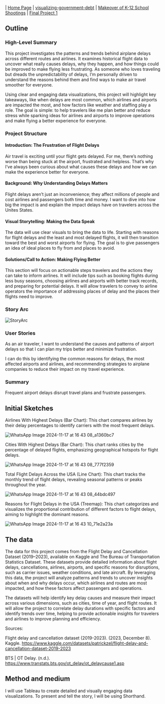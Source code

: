 | [Home Page](https://vyom555.github.io/portfolio/) | [visualizing-government-debt](https://vyom555.github.io/portfolio/dataviz2) | [Makeover of K-12 School Shootings](https://vyom555.github.io/portfolio/MakeoverMonday) | [Final Project 1](https://vyom555.github.io/portfolio/finalProject)

## Outline

### High-Level Summary

This project investigates the patterns and trends behind airplane delays across different routes and airlines. It examines historical flight data to uncover what really causes delays, why they happen, and how things could be improved to make flying less frustrating. As someone who loves traveling but dreads the unpredictability of delays, I’m personally driven to understand the reasons behind them and find ways to make air travel smoother for everyone.

Using clear and engaging data visualizations, this project will highlight key takeaways, like when delays are most common, which airlines and airports are impacted the most, and how factors like weather and staffing play a role. The goal is simple: to help travelers like me plan better and reduce stress while sparking ideas for airlines and airports to improve operations and make flying a better experience for everyone.

### Project Structure

#### Introduction: The Frustration of Flight Delays
  
Air travel is exciting until your flight gets delayed. For me, there’s nothing worse than being stuck at the airport, frustrated and helpless. That’s why I’ve always been curious about what causes these delays and how we can make the experience better for everyone.

#### Background: Why Understanding Delays Matters
  
Flight delays aren’t just an inconvenience; they affect millions of people and cost airlines and passengers both time and money. I want to dive into how big the impact is and explain the impact delays have on travelers across the Unites States.

#### Visual Storytelling: Making the Data Speak
  
The data will use clear visuals to bring the data to life. Starting with reasons for flight delays and the least and most delayed flights, it will then transition toward the best and worst airports for flying. The goal is to give passengers an idea of ideal places to fly from and places to avoid. 

#### Solutions/Call to Action: Making Flying Better

This section will focus on actionable steps travelers and the actions they can take to inform airlines. It will include tips such as booking flights during less busy seasons, choosing airlines and airports with better track records, and preparing for potential delays. It will allow travelers to convey to airline operators the importance of addressing places of delay and the places their flights need to improve.

### Story Arc
![StoryArc](https://github.com/user-attachments/assets/c3742750-91ce-4d4e-a938-1aff5ec62b0f)

### User Stories

As an air traveler, I want to understand the causes and patterns of airport delays so that I can plan my trips better and minimize frustration.

I can do this by identifying the common reasons for delays, the most affected airports and airlines, and recommending strategies to airplane companies to reduce their impact on my travel experience.

### Summary

Frequent airport delays disrupt travel plans and frustrate passengers.

## Initial Sketches

Airlines With Highest Delays (Bar Chart): This chart compares airlines by their delay percentages to identify carriers with the most frequent delays.

![WhatsApp Image 2024-11-17 at 16 43 08_a1360bc7](https://github.com/user-attachments/assets/2f947aba-c726-4b3b-a1bc-a771d23a4c6c)

Cities With Highest Delays (Bar Chart): This chart ranks cities by the percentage of delayed flights, emphasizing geographical hotspots for flight delays.

![WhatsApp Image 2024-11-17 at 16 43 08_777f2359](https://github.com/user-attachments/assets/2a7cd679-cbfb-4306-8d81-862a7ef474bc)

Total Flight Delays Across the USA (Line Chart): This chart tracks the monthly trend of flight delays, revealing seasonal patterns or peaks throughout the year.

![WhatsApp Image 2024-11-17 at 16 43 08_44bdc497](https://github.com/user-attachments/assets/6ca16d75-854f-431a-a72d-c796308f6ba6)

Reasons for Flight Delays in the USA (Treemap): This chart categorizes and visualizes the proportional contribution of different factors to flight delays, aiming to highlight the dominant reasons.

![WhatsApp Image 2024-11-17 at 16 43 10_71e2a23a](https://github.com/user-attachments/assets/317c7c6d-f77b-4fef-8549-08853f5dc3fb)

## The data
The data for this project comes from the Flight Delay and Cancellation Dataset (2019–2023), available on Kaggle and The Bureau of Transportation Statistics Dataset. These datasets provide detailed information about flight delays, cancellations, airlines, airports, and specific reasons for disruptions, such as carrier issues, weather conditions, and late aircraft. By leveraging this data, the project will analyze patterns and trends to uncover insights about when and why delays occur, which airlines and routes are most impacted, and how these factors affect passengers and operations.

The datasets will help identify key delay causes and measure their impact across various dimensions, such as cities, time of year, and flight routes. It will allow the project to correlate delay durations with specific factors and identify trends over time, helping to provide actionable insights for travelers and airlines to improve planning and efficiency.

Sources: 

Flight delay and cancellation dataset (2019-2023). (2023, December 8). Kaggle. https://www.kaggle.com/datasets/patrickzel/flight-delay-and-cancellation-dataset-2019-2023

BTS | OT Delay. (n.d.). 
https://www.transtats.bts.gov/ot_delay/ot_delaycause1.asp

## Method and medium
I will use Tableau to create detailed and visually engaging data visualizations. To present and tell the story, I will be using Shorthand.
